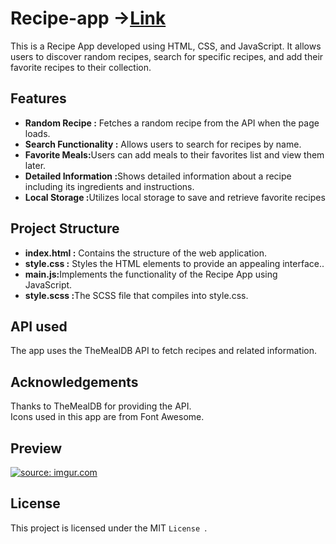 # Recipe-app  ->[Link](https://clever-raindrop-75f416.netlify.app/)
<p> This is a Recipe App developed using HTML, CSS, and JavaScript. It allows users to discover random recipes, search for specific recipes, and add their favorite recipes to their collection.</p>
 <h2> Features </h2>
    
  <ul>
        <li><strong> Random Recipe :</strong>  Fetches a random recipe from the API when the page loads.</li>
        <li><strong>Search Functionality :</strong> Allows users to search for recipes by name.</li> 
        <li><strong> Favorite Meals:</strong>Users can add meals to their favorites list and view them later.</li>
        <li><strong> Detailed Information :</strong>Shows detailed information about a recipe including its ingredients and instructions.</li>
        <li><strong> Local Storage :</strong>Utilizes local storage to save and retrieve favorite recipes</li>
    </ul>


   <h2> Project Structure </h2>
    
  <ul>
        <li><strong> index.html :</strong> Contains the structure of the web application.</li>
        <li><strong>style.css  :</strong> Styles the HTML elements to provide an appealing interface..</li> 
        <li><strong> main.js:</strong>Implements the functionality of the Recipe App using JavaScript.</li>
        <li><strong> style.scss  :</strong>The SCSS file that compiles into style.css.</li>
      
   </ul>

   <h2> API used </h2>
   <p> The app uses the TheMealDB API to fetch recipes and related information.</p>
   <h2> Acknowledgements </h2>
   <p> Thanks to TheMealDB for providing the API.<br>
       Icons used in this app are from Font Awesome.
</p>


<h2> Preview </h2>
<a href="https://imgur.com/RzBtTK4"><img src="https://i.imgur.com/RzBtTK4.png" title="source: imgur.com" /></a>

<h2> License </h2>
<p> This project is licensed under the  MIT <code>License </code>.</p>
